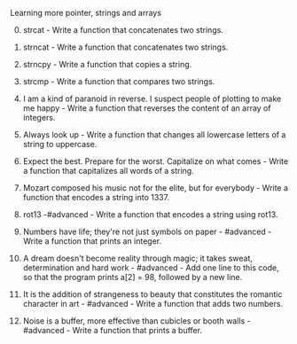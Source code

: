 Learning more pointer, strings and arrays

0. strcat - Write a function that concatenates two strings.

1. strncat - Write a function that concatenates two strings.

2. strncpy - Write a function that copies a string.

3. strcmp - Write a function that compares two strings.

4. I am a kind of paranoid in reverse. I suspect people of plotting to make me happy - Write a function that reverses the content of an array of integers.

5. Always look up - Write a function that changes all lowercase letters of a string to uppercase.

6. Expect the best. Prepare for the worst. Capitalize on what comes - Write a function that capitalizes all words of a string.

7. Mozart composed his music not for the elite, but for everybody - Write a function that encodes a string into 1337.

8. rot13 -#advanced - Write a function that encodes a string using rot13.

9. Numbers have life; they're not just symbols on paper - #advanced - Write a function that prints an integer.

10. A dream doesn't become reality through magic; it takes sweat, determination and hard work - #advanced - Add one line to this code, so that the program prints a[2] = 98, followed by a new line.
11. It is the addition of strangeness to beauty that constitutes the romantic character in art - #advanced - Write a function that adds two numbers.

12. Noise is a buffer, more effective than cubicles or booth walls - #advanced - Write a function that prints a buffer.
